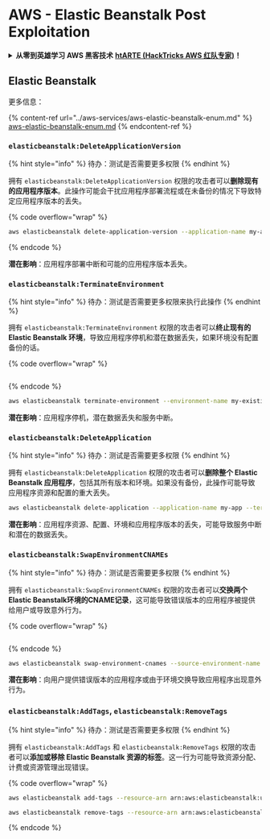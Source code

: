 # AWS - Elastic Beanstalk Post Exploitation

<details>

<summary><strong>从零到英雄学习 AWS 黑客技术</strong> <a href="https://training.hacktricks.xyz/courses/arte"><strong>htARTE (HackTricks AWS 红队专家)</strong></a><strong>！</strong></summary>

支持 HackTricks 的其他方式：

* 如果您想在 **HackTricks 中看到您的公司广告** 或 **下载 HackTricks 的 PDF 版本**，请查看[**订阅计划**](https://github.com/sponsors/carlospolop)！
* 获取[**官方 PEASS & HackTricks 商品**](https://peass.creator-spring.com)
* 发现[**PEASS 家族**](https://opensea.io/collection/the-peass-family)，我们独家的 [**NFTs 集合**](https://opensea.io/collection/the-peass-family)
* **加入** 💬 [**Discord 群组**](https://discord.gg/hRep4RUj7f) 或 [**telegram 群组**](https://t.me/peass) 或在 **Twitter** 🐦 上**关注**我 [**@carlospolopm**](https://twitter.com/carlospolopm)**。**
* **通过向** [**HackTricks**](https://github.com/carlospolop/hacktricks) 和 [**HackTricks Cloud**](https://github.com/carlospolop/hacktricks-cloud) github 仓库提交 PR 来分享您的黑客技巧。

</details>

## Elastic Beanstalk

更多信息：

{% content-ref url="../aws-services/aws-elastic-beanstalk-enum.md" %}
[aws-elastic-beanstalk-enum.md](../aws-services/aws-elastic-beanstalk-enum.md)
{% endcontent-ref %}

### `elasticbeanstalk:DeleteApplicationVersion`

{% hint style="info" %}
待办：测试是否需要更多权限
{% endhint %}

拥有 `elasticbeanstalk:DeleteApplicationVersion` 权限的攻击者可以**删除现有的应用程序版本**。此操作可能会干扰应用程序部署流程或在未备份的情况下导致特定应用程序版本的丢失。

{% code overflow="wrap" %}
```bash
aws elasticbeanstalk delete-application-version --application-name my-app --version-label my-version
```
{% endcode %}

**潜在影响**：应用程序部署中断和可能的应用程序版本丢失。

### `elasticbeanstalk:TerminateEnvironment`

{% hint style="info" %}
待办：测试是否需要更多权限来执行此操作
{% endhint %}

拥有 `elasticbeanstalk:TerminateEnvironment` 权限的攻击者可以**终止现有的 Elastic Beanstalk 环境**，导致应用程序停机和潜在数据丢失，如果环境没有配置备份的话。

{% code overflow="wrap" %}
```
```
{% endcode %}

```bash
aws elasticbeanstalk terminate-environment --environment-name my-existing-env
```

**潜在影响**：应用程序停机，潜在数据丢失和服务中断。

### `elasticbeanstalk:DeleteApplication`

{% hint style="info" %}
待办：测试是否需要更多权限
{% endhint %}

拥有 `elasticbeanstalk:DeleteApplication` 权限的攻击者可以**删除整个 Elastic Beanstalk 应用程序**，包括其所有版本和环境。如果没有备份，此操作可能导致应用程序资源和配置的重大丢失。

```bash
aws elasticbeanstalk delete-application --application-name my-app --terminate-env-by-force
```

**潜在影响**：应用程序资源、配置、环境和应用程序版本的丢失，可能导致服务中断和潜在的数据丢失。

### `elasticbeanstalk:SwapEnvironmentCNAMEs`

{% hint style="info" %}
待办：测试是否需要更多权限
{% endhint %}

拥有 `elasticbeanstalk:SwapEnvironmentCNAMEs` 权限的攻击者可以**交换两个Elastic Beanstalk环境的CNAME记录**，这可能导致错误版本的应用程序被提供给用户或导致意外行为。

{% code overflow="wrap" %}
```
```
{% endcode %}

```bash
aws elasticbeanstalk swap-environment-cnames --source-environment-name my-env-1 --destination-environment-name my-env-2
```

**潜在影响**：向用户提供错误版本的应用程序或由于环境交换导致应用程序出现意外行为。

### `elasticbeanstalk:AddTags`, `elasticbeanstalk:RemoveTags`

{% hint style="info" %}
待办：测试是否需要更多权限
{% endhint %}

拥有 `elasticbeanstalk:AddTags` 和 `elasticbeanstalk:RemoveTags` 权限的攻击者可以**添加或移除 Elastic Beanstalk 资源的标签**。这一行为可能导致资源分配、计费或资源管理出现错误。

{% code overflow="wrap" %}
```bash
aws elasticbeanstalk add-tags --resource-arn arn:aws:elasticbeanstalk:us-west-2:123456789012:environment/my-app/my-env --tags Key=MaliciousTag,Value=1

aws elasticbeanstalk remove-tags --resource-arn arn:aws:elasticbeanstalk:us-west-2:123456789012:environment/my-app/my-env --tag-keys MaliciousTag
```
{% endcode %}
